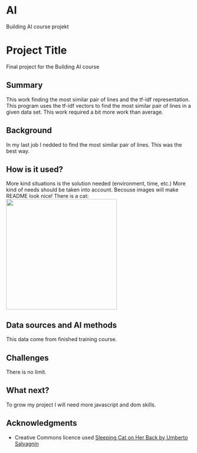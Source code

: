 # AI
Building AI course projekt
<!-- This is the markdown template for the final project of the Building AI course, 
created by Reaktor Innovations and University of Helsinki. 
Copy the template, paste it to your GitHub README and edit! -->

# Project Title

Final project for the Building AI course

## Summary

This work finding the most similar pair of lines and the tf-idf representation.
This program uses the tf-idf vectors to find the most similar pair of lines in a given data set. 
This work required a bit more work than average. 


## Background

In my last job I nedded to find the most similar pair of lines. This was the best way.

## How is it used?

More kind situations is the solution needed (environment, time, etc.) More kind of needs should be taken into account.
Becouse images will make README look nice! There is a cat:
<img src="https://upload.wikimedia.org/wikipedia/commons/5/5e/Sleeping_cat_on_her_back.jpg" width="300">

## Data sources and AI methods

This data come from finished training course. 

## Challenges

There is no limit.

## What next?

To grow my project I will need more javascript and dom skills.


## Acknowledgments

* Creative Commons licence used [Sleeping Cat on Her Back by Umberto Salvagnin](https://commons.wikimedia.org/wiki/File:Sleeping_cat_on_her_back.jpg#filelinks)

